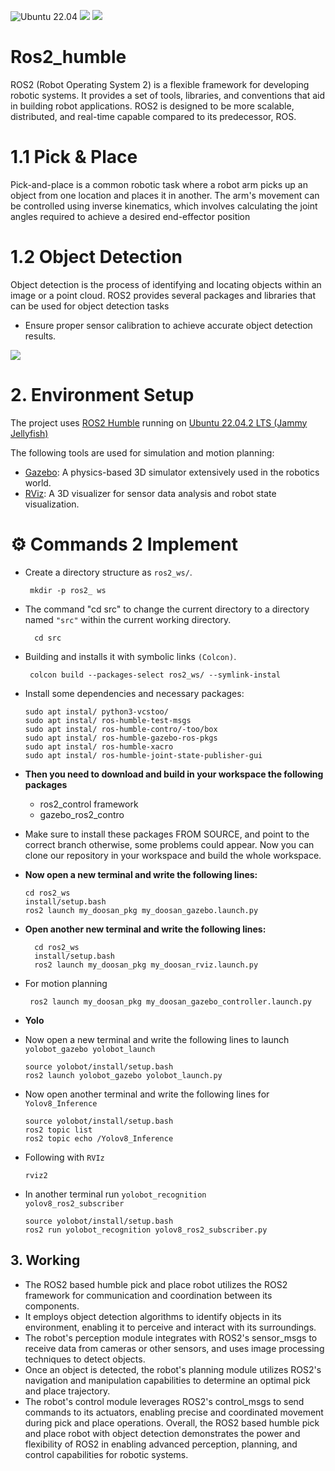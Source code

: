 <p align="left">

<img src="https://img.shields.io/badge/Ubuntu-22.04-orange.svg" alt="Ubuntu 22.04">
<img src="https://img.shields.io/badge/Python-3.x-blue.svg?logo=python&logoColor=white">
<img src="https://img.shields.io/badge/YOLO-v5-darkgreen?style=flat-square&logo=github&logoColor=white">

</p>

# Ros2_humble

ROS2 (Robot Operating System 2) is a flexible framework for developing robotic systems. It provides a set of tools, libraries, and conventions that aid in building robot applications. ROS2 is designed to be more scalable, distributed, and real-time capable compared to its predecessor, ROS.


  
# 1.1 Pick & Place
Pick-and-place is a common robotic task where a robot arm picks up an object from one location and places it in another. The arm's movement can be controlled using inverse kinematics, which involves calculating the joint angles required to achieve a desired end-effector position




# 1.2 Object Detection

Object detection is the process of identifying and locating objects within an image or a point cloud. ROS2 provides several packages and libraries that can be used for object detection tasks

-	Ensure proper sensor calibration to achieve accurate object detection results.

<img src="https://github.com/Ganesh200010/Ros2_humble_Pick_Place_Object_Detection/assets/125490197/6a6360ac-386e-41fe-959f-27148435774c"/>

# 2. Environment Setup
   
The project uses [ROS2 Humble](https://docs.ros.org/en/humble/index.html) running on [Ubuntu 22.04.2 LTS (Jammy Jellyfish)](https://releases.ubuntu.com/jammy/)

The following tools are used for simulation and motion planning:

- [Gazebo](https://gazebosim.org/home): A physics-based 3D simulator extensively used in the robotics world.
- [RViz](http://wiki.ros.org/rviz): A 3D visualizer for sensor data analysis and robot state visualization.


# ⚙️ Commands 2 Implement

    
-  Create a directory structure as <code>ros2_ws/</code>.
        
        mkdir -p ros2_ ws

- The command "cd src" to change the current directory to a directory named <code>"src"</code> within the current working directory.
        
        cd src

-  Building and installs it with symbolic links <code>(Colcon)</code>.
        
        colcon build --packages-select ros2_ws/ --symlink-instal

- Install some dependencies and necessary packages:

      sudo apt instal/ python3-vcstoo/
      sudo apt instal/ ros-humble-test-msgs
      sudo apt instal/ ros-humble-contro/-too/box
      sudo apt instal/ ros-humble-gazebo-ros-pkgs 
      sudo apt instal/ ros-humble-xacro
      sudo apt instal/ ros-humble-joint-state-publisher-gui        


- **Then you need to download and build in your workspace the following packages**
  -  ros2_control framework
  -  gazebo_ros2_contro

-  Make sure to install these packages FROM SOURCE, and point to the correct branch otherwise, some problems could appear. Now you can clone our repository in your workspace and build the whole workspace. 

- **Now open a new terminal and write the following lines:**

      cd ros2_ws
      install/setup.bash
      ros2 launch my_doosan_pkg my_doosan_gazebo.launch.py
  
- **Open another new terminal and write the following lines:**

        cd ros2_ws
        install/setup.bash
        ros2 launch my_doosan_pkg my_doosan_rviz.launch.py
- For motion planning
          
       ros2 launch my_doosan_pkg my_doosan_gazebo_controller.launch.py

- ****Yolo****

- Now open a new terminal and write the following lines to launch <code>yolobot_gazebo yolobot_launch</code>

      source yolobot/install/setup.bash
      ros2 launch yolobot_gazebo yolobot_launch.py 
- Now open another terminal and write the following lines for <code>Yolov8_Inference</code>

      source yolobot/install/setup.bash
      ros2 topic list
      ros2 topic echo /Yolov8_Inference
- Following with <code>RVIz</code>

      rviz2

- In another terminal run <code>yolobot_recognition yolov8_ros2_subscriber</code>
  
      source yolobot/install/setup.bash
      ros2 run yolobot_recognition yolov8_ros2_subscriber.py 



## 3. Working

- The ROS2 based humble pick and place robot utilizes the ROS2 framework for communication and coordination between its components.
- It employs object detection algorithms to identify objects in its environment, enabling it to perceive and interact with its surroundings.
- The robot's perception module integrates with ROS2's sensor_msgs to receive data from cameras or other sensors, and uses image processing techniques to detect objects.
- Once an object is detected, the robot's planning module utilizes ROS2's navigation and manipulation capabilities to determine an optimal pick and place trajectory.
- The robot's control module leverages ROS2's control_msgs to send commands to its actuators, enabling precise and coordinated movement during pick and place operations.
Overall, the ROS2 based humble pick and place robot with object detection demonstrates the power and flexibility of ROS2 in enabling advanced perception, planning, and control capabilities for robotic systems.

